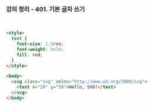 ### 강의 정리 - 401. 기본 글자 쓰기

<br />

```html
<style>
  text {
    font-size: 1.5rem;
    font-weight: bold;
    fill: red;
  }
</style>

<body>
  <svg class="svg" xmlns="http://www.w3.org/2000/svg">
    <text x="20" y="50">Hello, SVG!</text>
  </svg>
</body>
```
